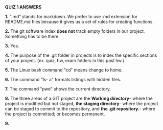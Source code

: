 **QUIZ 1 ANSWERS**

**1.** ".md" stands for markdown. We prefer to use .md extension for README.md files because it gives us a set of rules for creating functions.  

**2.**  The git software index **does not** track empty folders in our project. Something has to be there.  

**3.**  Yes. 

**4.**  The purpose of the .git folder in projects is to index the specific sections of your project. (ex. quiz, hw, exam folders in this past hw.)  

**5.**  The Linux bash command "cd" means change to home.  

**6.**  The command "ls- a" formats listings with hidden files.  

**7.**  The command "pwd" shows the current directory.  

**8.**  The three areas of a GIT project are the **Working directory**- where the project is modified but not staged, **the staging directory**- where the project can be staged to commit to the repository, and **the .git repository.**- where the project is committed; or becomes permanent.  

**9.** 
